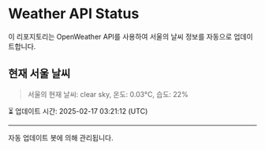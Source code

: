 
# Weather API Status

이 리포지토리는 OpenWeather API를 사용하여 서울의 날씨 정보를 자동으로 업데이트합니다.

## 현재 서울 날씨
> 서울의 현재 날씨: clear sky, 온도: 0.03°C, 습도: 22%

⏳ 업데이트 시간: 2025-02-17 03:21:12 (UTC)

---
자동 업데이트 봇에 의해 관리됩니다.
